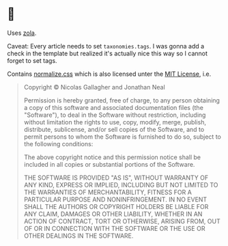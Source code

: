 # 🧠

Uses [zola](https://getzola.org/).

Caveat: Every article needs to set `taxonomies.tags`. I was gonna add a check in the template but realized it's actually nice this way so I cannot forget to set tags.

Contains [normalize.css](static/normalize.css) which is also licensed unter the [MIT License](https://opensource.org/license/mit/), i.e.

> Copyright © Nicolas Gallagher and Jonathan Neal
> 
> Permission is hereby granted, free of charge, to any person obtaining a copy of
> this software and associated documentation files (the "Software"), to deal in
> the Software without restriction, including without limitation the rights to
> use, copy, modify, merge, publish, distribute, sublicense, and/or sell copies
> of the Software, and to permit persons to whom the Software is furnished to do
> so, subject to the following conditions:
> 
> The above copyright notice and this permission notice shall be included in all
> copies or substantial portions of the Software.
> 
> THE SOFTWARE IS PROVIDED "AS IS", WITHOUT WARRANTY OF ANY KIND, EXPRESS OR
> IMPLIED, INCLUDING BUT NOT LIMITED TO THE WARRANTIES OF MERCHANTABILITY,
> FITNESS FOR A PARTICULAR PURPOSE AND NONINFRINGEMENT. IN NO EVENT SHALL THE
> AUTHORS OR COPYRIGHT HOLDERS BE LIABLE FOR ANY CLAIM, DAMAGES OR OTHER
> LIABILITY, WHETHER IN AN ACTION OF CONTRACT, TORT OR OTHERWISE, ARISING FROM,
> OUT OF OR IN CONNECTION WITH THE SOFTWARE OR THE USE OR OTHER DEALINGS IN THE
> SOFTWARE.
